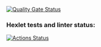 [![Quality Gate Status](https://sonarcloud.io/api/project_badges/measure?project=Glazoff_frontend-project-44&metric=alert_status)](https://sonarcloud.io/summary/new_code?id=Glazoff_frontend-project-44)

### Hexlet tests and linter status:
[![Actions Status](https://github.com/Glazoff/frontend-project-44/actions/workflows/hexlet-check.yml/badge.svg)](https://github.com/Glazoff/frontend-project-44/actions)

